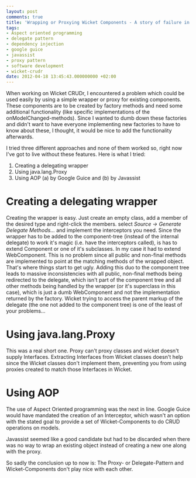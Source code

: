 ```yaml
---
layout: post
comments: true
title: 'Wrapping or Proxying Wicket Components - A story of failure in three acts '
tags:
- Aspect oriented programming
- delegate pattern
- dependency injection
- google guice
- javassist
- proxy pattern
- software development
- wicket-crudr
date: 2012-04-18 13:45:43.000000000 +02:00
---
```

When working on Wicket CRUDr, I encountered a problem which could be used easily by using a simple wrapper or proxy for existing components. These components are to be created by factory methods and need some additional functionality (like specific implementations of the onModelChanged-methods). Since I wanted to dumb down these factories and didn't want to have everyone implementing new factories to have to know about these, I thought, it would be nice to add the functionality afterwards.


I tried three different approaches and none of them worked so, right now I've got to live without these features. Here is what I tried:

1. Creating a delegating wrapper
2. Using java.lang.Proxy
3. Using AOP (a) by Google Guice and (b) by Javassist

# Creating a delegating wrapper #
Creating the wrapper is easy. Just create an empty class, add a member of the desired type and right-click the members. select *Source -> Generate Delegate Methods...* and implement the interceptors you need. Since the wrapper has to be added to the component-tree (instead of the internal delegate) to work it's magic (i.e. have the interceptors called), is has to extend Component or one of it's subclasses. In my case it had to extend WebComponent. This is no problem since all public and non-final methods are implemented to point at the matching methods of the wrapped object. That's where things start to get ugly. Adding this duo to the component tree leads to massive inconsistencies with all public, non-final methods being redirected to the delegate, which isn't part of the component tree and all other methods being handled by the wrapper (or it's superclass in this case), which is just a dumb WebComponent and not the implementation returned by the factory. Wicket trying to access the parent markup of the delegate (the one not added to the component tree) is one of the least of your problems...

# Using java.lang.Proxy #
This was a real short one. Proxy can't proxy classes and wicket doesn't supply Interfaces. Extracting Interfaces from Wicket classes doesn't help since the Wicket classes don't implement them, preventing you from using proxies created to match those Interfaces in Wicket.

# Using AOP #
The use of Aspect Oriented programming was the next in line. Google Guice would have mandated the creation of an Interceptor, which wasn't an option with the stated goal to provide a set of Wicket-Components to do CRUD operations on models.

Javassist seemed like a good candidate but had to be discarded when there was no way to wrap an existing object instead of creating a new one along with the proxy.

So sadly the conclusion up to now is: The Proxy- or Delegate-Pattern and Wicket-Components don't play nice with each other.